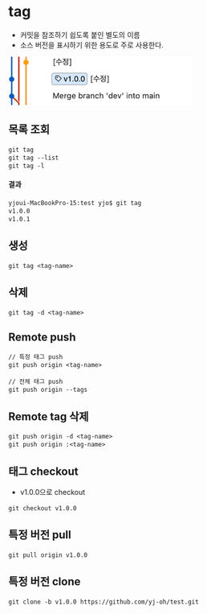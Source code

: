# tag
- 커밋을 참조하기 쉽도록 붙인 별도의 이름
- 소스 버전을 표시하기 위한 용도로 주로 사용한다.

![tag](.%5B20210504%5D_tag_images/4d054295.png)

## 목록 조회
```git
git tag
git tag --list
git tag -l
```
#### 결과
```text
yjoui-MacBookPro-15:test yjo$ git tag
v1.0.0
v1.0.1
```

## 생성
```git
git tag <tag-name>
```

## 삭제
```git
git tag -d <tag-name>
```

## Remote push
```git
// 특정 태그 push
git push origin <tag-name>

// 전체 태그 push
git push origin --tags
```

## Remote tag 삭제
```git
git push origin -d <tag-name>
git push origin :<tag-name>
```

## 태그 checkout
- v1.0.0으로 checkout
```git
git checkout v1.0.0
```

## 특정 버전 pull
```git
git pull origin v1.0.0
```

## 특정 버전 clone
```git
git clone -b v1.0.0 https://github.com/yj-oh/test.git
```

